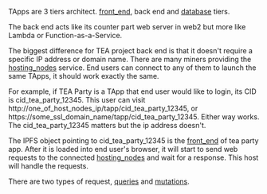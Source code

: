 TApps are 3 tiers architect. [front_end](front_end.md), back end and [database](database.md) tiers.

The back end acts like its counter part web server in web2 but more like Lambda or Function-as-a-Service. 

The biggest difference for TEA project back end is that it doesn't require a specific IP address or domain name. There are many miners providing the [hosting_nodes](hosting_nodes.md) service. End users can connect to any of them to launch the same TApps, it should work exactly the same. 

For example, if TEA Party is a TApp that end user would like to login, its CID is cid_tea_party_12345. This user can visit http://one_of_host_nodes_ip/tapp/cid_tea_party_12345, or https://some_ssl_domain_name/tapp/cid_tea_party_12345.  Either way works. The cid_tea_party_12345 matters but the ip address doesn't.

The IPFS object pointing to cid_tea_party_12345 is the [front_end](front_end.md) of tea party app. After it is loaded into end user's browser, it will start to send web requests to the connected [hosting_nodes](hosting_nodes.md) and wait for a response. This host will handle the requests.

There are two types of request, [queries](queries.md) and [mutations](mutations.md).
